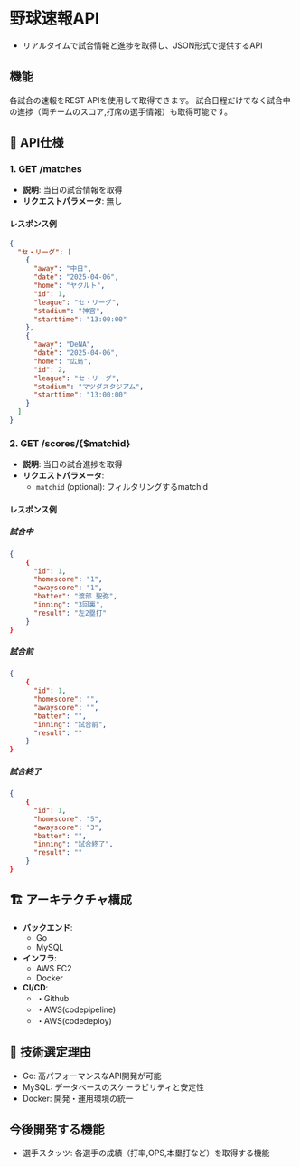# 野球速報API
- リアルタイムで試合情報と進捗を取得し、JSON形式で提供するAPI

## 機能
各試合の速報をREST APIを使用して取得できます。
試合日程だけでなく試合中の進捗（両チームのスコア,打席の選手情報）も取得可能です。

## 📘 API仕様
### 1. GET /matches
- **説明**: 当日の試合情報を取得
- **リクエストパラメータ**: 無し

#### レスポンス例
```json
{
  "セ・リーグ": [
    {
      "away": "中日",
      "date": "2025-04-06",
      "home": "ヤクルト",
      "id": 1,
      "league": "セ・リーグ",
      "stadium": "神宮",
      "starttime": "13:00:00"
    },
    {
      "away": "DeNA",
      "date": "2025-04-06",
      "home": "広島",
      "id": 2,
      "league": "セ・リーグ",
      "stadium": "マツダスタジアム",
      "starttime": "13:00:00"
    }
  ]
}
```

### 2. GET /scores/{$matchid}
- **説明**: 当日の試合進捗を取得
- **リクエストパラメータ**:
  - `matchid` (optional): フィルタリングするmatchid

#### レスポンス例
##### 試合中
```json
{
    {
      "id": 1,
      "homescore": "1",
      "awayscore": "1",
      "batter": "渡部 聖弥",
      "inning": "3回裏",
      "result": "左2塁打"
    }
}
```
##### 試合前
```json
{
    {
      "id": 1,
      "homescore": "",
      "awayscore": "",
      "batter": "",
      "inning": "試合前",
      "result": ""
    }
}
```
##### 試合終了
```json
{
    {
      "id": 1,
      "homescore": "5",
      "awayscore": "3",
      "batter": "",
      "inning": "試合終了",
      "result": ""
    }
}
```

## 🏗️ アーキテクチャ構成
- **バックエンド**:
  - Go
  - MySQL
- **インフラ**:
  - AWS EC2
  - Docker
- **CI/CD**:
  - ・Github
  - ・AWS(codepipeline)
  - ・AWS(codedeploy)

## 🚀 技術選定理由
- Go: 高パフォーマンスなAPI開発が可能
- MySQL: データベースのスケーラビリティと安定性
- Docker: 開発・運用環境の統一

## 今後開発する機能
- 選手スタッツ: 各選手の成績（打率,OPS,本塁打など）を取得する機能